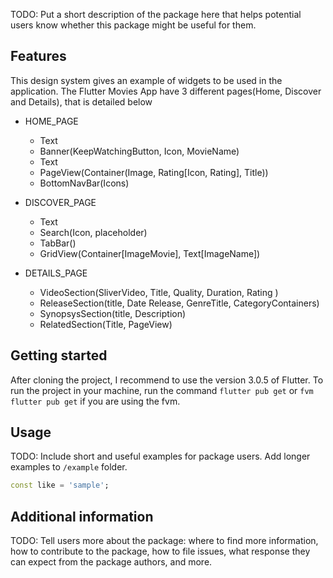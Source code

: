 <!-- 
This README describes the package. If you publish this package to pub.dev,
this README's contents appear on the landing page for your package.

For information about how to write a good package README, see the guide for
[writing package pages](https://dart.dev/guides/libraries/writing-package-pages). 

For general information about developing packages, see the Dart guide for
[creating packages](https://dart.dev/guides/libraries/create-library-packages)
and the Flutter guide for
[developing packages and plugins](https://flutter.dev/developing-packages). 
-->

TODO: Put a short description of the package here that helps potential users
know whether this package might be useful for them.

## Features

This design system gives an example of widgets to be used in the application.
The Flutter Movies App have 3 different pages(Home, Discover and Details), that is detailed below
- HOME_PAGE
  - Text
  - Banner(KeepWatchingButton, Icon, MovieName)
  - Text
  - PageView(Container(Image, Rating[Icon, Rating], Title))
  - BottomNavBar(Icons)

- DISCOVER_PAGE
  - Text
  - Search(Icon, placeholder)
  - TabBar()
  - GridView(Container[ImageMovie], Text[ImageName])

- DETAILS_PAGE
  - VideoSection(SliverVideo, Title, Quality, Duration, Rating )
  - ReleaseSection(title, Date Release, GenreTitle, CategoryContainers)
  - SynopsysSection(title, Description)
  - RelatedSection(Title, PageView)
## Getting started

After cloning the project, I recommend to use the version 3.0.5 of Flutter.
To run the project in your machine, run the command `flutter pub get` or `fvm flutter pub get`
if you are using the fvm.

## Usage

TODO: Include short and useful examples for package users. Add longer examples
to `/example` folder. 

```dart
const like = 'sample';
```

## Additional information

TODO: Tell users more about the package: where to find more information, how to 
contribute to the package, how to file issues, what response they can expect 
from the package authors, and more.
